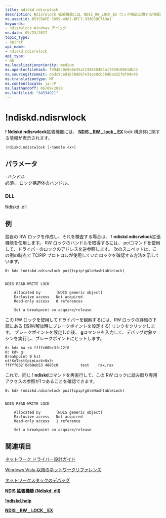 ```yaml
---
title: ndiskd ndisrwlock
description: Ndisrwlock 拡張機能には、NDIS_RW_LOCK_EX ロック構造に関する情報が表示されます。
ms.assetid: 853CBAFE-3899-4983-BFC7-933D3BC7ADA1
keywords:
- ndisrwlock Windows デバッグ
ms.date: 05/23/2017
topic_type:
- apiref
api_name:
- ndiskd.ndisrwlock
api_type:
- NA
ms.localizationpriority: medium
ms.openlocfilehash: f9948c0e9b8e35af233650454a1f939c0063db22
ms.sourcegitcommit: dadc9ced1670d667e31eb0cb58d6a622f0f09c46
ms.translationtype: MT
ms.contentlocale: ja-JP
ms.lasthandoff: 06/09/2020
ms.locfileid: "84534921"
---
```

# <a name="ndiskdndisrwlock"></a>!ndiskd.ndisrwlock


**! Ndiskd ndisrwlock**拡張機能には、 [**NDIS \_ RW \_ lock \_ EX**](https://docs.microsoft.com/previous-versions/windows/hardware/drivers/ff567279(v=vs.85)) lock 構造体に関する情報が表示されます。

```console
!ndiskd.ndisrwlock [-handle <x>] 
```

## <a name="span-idparametersspanspan-idparametersspanspan-idparametersspanparameters"></a><span id="Parameters"></span><span id="parameters"></span><span id="PARAMETERS"></span>パラメータ


<span id="_______-handle______"></span><span id="_______-HANDLE______"></span>*-ハンドル*   
必須。 ロック構造体のハンドル。

### <a name="span-iddllspanspan-iddllspandll"></a><span id="DLL"></span><span id="dll"></span>DLL

Ndiskd .dll

<a name="examples"></a>例
--------

独自の RW ロックを作成し、それを検査する場合は、 **! ndiskd ndisrwlock**拡張機能を使用します。 RW ロックのハンドルを取得するには、 *poi*コマンドを使用して、ドライバーのロックのアドレスを逆参照します。 次のスニペットは、この例の時点で TCIPIP プロトコルが使用していたロックを確認する方法を示しています。

```console
0: kd> !ndiskd.ndisrwlock poi(tcpip!gAleHashtableLock)


NDIS READ-WRITE LOCK

    Allocated by       [NDIS generic object]
    Exclusive access   Not acquired
    Read-only access   0 references

    Set a breakpoint on acquire/release
```

この RW ロックを使用してドライバーを観察するには、RW ロックの詳細の下部にある [取得/解放時にブレークポイントを設定する] リンクをクリックします。 ブレークポイントを設定した後、 **g**コマンドを入力して、デバッグ対象マシンを実行し、ブレークポイントにヒットします。

```console
0: kd> ba r4 ffffe00bc3fc22f8
0: kd> g
Breakpoint 0 hit
nt!KeTestSpinLock+0x3:
fffff802`0d69eb53 4885c0          test    rax,rax
```

これで、同じ **! ndiskd**コマンドを再実行して、この RW ロックに読み取り専用アクセスの参照が1つあることを確認できます。

```console
0: kd> !ndiskd.ndisrwlock poi(tcpip!gAleHashtableLock)


NDIS READ-WRITE LOCK

    Allocated by       [NDIS generic object]
    Exclusive access   Not acquired
    Read-only access   1 reference

    Set a breakpoint on acquire/release
```

## <a name="span-idsee_alsospansee-also"></a><span id="see_also"></span>関連項目


[ネットワーク ドライバー設計ガイド](https://docs.microsoft.com/windows-hardware/drivers/network/index)

[Windows Vista 以降のネットワークリファレンス](https://docs.microsoft.com/windows-hardware/drivers/ddi/_netvista/)

[ネットワークスタックのデバッグ](https://channel9.msdn.com/Shows/Defrag-Tools/Defrag-Tools-175-Debugging-the-Network-Stack)

[**NDIS 拡張機能 (Ndiskd .dll)**](ndis-extensions--ndiskd-dll-.md)

[**!ndiskd.help**](-ndiskd-help.md)

[**NDIS \_ RW \_ LOCK \_ EX**](https://docs.microsoft.com/previous-versions/windows/hardware/drivers/ff567279(v=vs.85))

 

 






